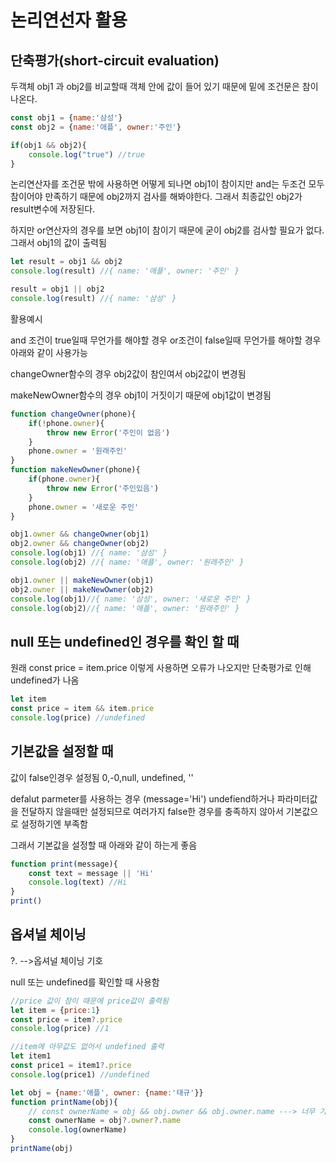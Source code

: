 # 논리연선자 활용

## 단축평가(short-circuit evaluation)

두객체 obj1 과 obj2를 비교할때 객체 안에 값이 들어 있기 때문에 밑에 조건문은 참이 나온다.
```js
const obj1 = {name:'삼성'}
const obj2 = {name:'애플', owner:'주인'}

if(obj1 && obj2){
    console.log("true") //true
}
```

논리연산자를 조건문 밖에 사용하면 어떻게 되나면
obj1이 참이지만 and는 두조건 모두 참이어야 만족하기 때문에 obj2까지 검사를 해봐야한다. 그래서 최종값인 obj2가 result변수에 저장된다. 

하지만 or연산자의 경우를 보면 obj1이 참이기 때문에 굳이 obj2를 검사할 필요가 없다. 그래서 obj1의 값이 출력됨 
```js
let result = obj1 && obj2
console.log(result) //{ name: '애플', owner: '주인' }

result = obj1 || obj2
console.log(result) //{ name: '삼성' }
```

활용예시

and 조건이 true일때 무언가를 해야할 경우 or조건이 false일때 무언가를 해야할 경우 아래와 같이 사용가능  

changeOwner함수의 경우 obj2값이 참인여서 obj2값이 변경됨

makeNewOwner함수의 경우 obj1이 거짓이기 때문에 obj1값이 변경됨 

```js
function changeOwner(phone){
    if(!phone.owner){
        throw new Error('주인이 없음')
    }
    phone.owner = '원래주인'
}
function makeNewOwner(phone){
    if(phone.owner){
        throw new Error('주인있음')
    }
    phone.owner = '새로운 주인'
}

obj1.owner && changeOwner(obj1)
obj2.owner && changeOwner(obj2)
console.log(obj1) //{ name: '삼성' }
console.log(obj2) //{ name: '애플', owner: '원래주인' }

obj1.owner || makeNewOwner(obj1) 
obj2.owner || makeNewOwner(obj2)
console.log(obj1)//{ name: '삼성', owner: '새로운 주인' }
console.log(obj2)//{ name: '애플', owner: '원래주인' }
```

## null 또는 undefined인 경우를 확인 할 때

원래 const price = item.price 이렇게 사용하면 오류가 나오지만 단축평가로 인해 undefined가 나옴

```js
let item
const price = item && item.price
console.log(price) //undefined
```


## 기본값을 설정할 때


값이 false인경우 설정됨 0,-0,null, undefined, ''

defalut parmeter를 사용하는 경우 (message='Hi') undefiend하거나 파라미터값을 전달하지 않을때만 설정되므로 여러가지 false한 경우를 충족하지 않아서 기본값으로 설정하기엔 부족함

그래서 기본값을 설정할 때 아래와 같이 하는게 좋음 
```js
function print(message){
    const text = message || 'Hi'
    console.log(text) //Hi
}
print() 
```

## 옵셔널 체이닝

?. -->옵셔널 체이닝 기호

null 또는 undefined를 확인할 때 사용함

```js
//price 값이 참이 때문에 price값이 출력됨
let item = {price:1}
const price = item?.price
console.log(price) //1

//item에 아무값도 없어서 undefined 출력
let item1
const price1 = item1?.price
console.log(price1) //undefined
```

```js
let obj = {name:'애플', owner: {name:'태규'}}
function printName(obj){
    // const ownerName = obj && obj.owner && obj.owner.name ---> 너무 기니까 옵셔널 체이닝으로 줄여서 사용
    const ownerName = obj?.owner?.name
    console.log(ownerName)
}
printName(obj)
```